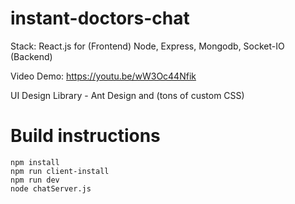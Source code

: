 # instant-doctors-chat

Stack:
React.js for (Frontend)
Node, Express, Mongodb, Socket-IO (Backend)

Video Demo: https://youtu.be/wW3Oc44Nfik

UI Design Library - Ant Design and (tons of custom CSS)

# Build instructions

```
npm install
npm run client-install
npm run dev
node chatServer.js

